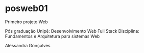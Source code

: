 # posweb01
Primeiro projeto Web

Pós graduação Unipê: Desenvolvimento Web Full Stack
Disciplina: Fundamentos e Arquitetura para sistemas Web

Alessandra Gonçalves
